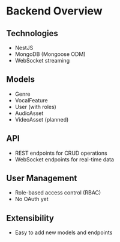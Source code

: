# Backend Overview

## Technologies
- NestJS
- MongoDB (Mongoose ODM)
- WebSocket streaming

## Models
- Genre
- VocalFeature
- User (with roles)
- AudioAsset
- VideoAsset (planned)

## API
- REST endpoints for CRUD operations
- WebSocket endpoints for real-time data

## User Management
- Role-based access control (RBAC)
- No OAuth yet

## Extensibility
- Easy to add new models and endpoints